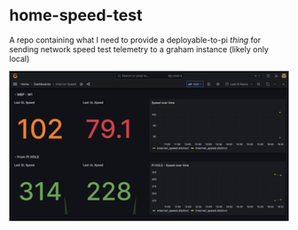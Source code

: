 # home-speed-test
A repo containing what I need to provide a deployable-to-pi _thing_ for sending network speed test telemetry to a graham instance (likely only local)

![Visualization of Speed test results](/images/grafana-1.png?raw=true "current/recent")
